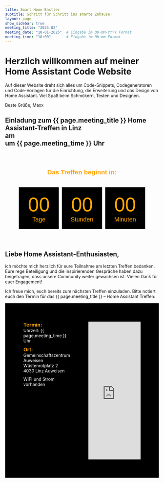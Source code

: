 ```yaml
---
title: Smart Home Bastler
subtitle: Schritt für Schritt ins smarte Zuhause!
layout: page
show_sidebar: true
meeting_title: "2025.02"
meeting_date: "10-01-2025"  # Eingabe im DD-MM-YYYY Format
meeting_time: "18:00"       # Eingabe im HH:mm Format
---
```


# Herzlich willkommen auf meiner Home Assistant Code Website

Auf dieser Website dreht sich alles um Code-Snippets, Codegeneratoren und Code-Vorlagen für die Einrichtung, die Erweiterung und das Design von Home Assistant.
Viel Spaß beim Schmökern, Testen und Designen.

Beste Grüße, Maxx

<div style="margin: 20px 0;">
    <h2>Einladung zum {{ page.meeting_title }} Home Assistant-Treffen in Linz<br>
    am <p id="meetingDay" style="margin: 0;"></p> um {{ page.meeting_time }} Uhr</h2>
</div>

<div id="countdown-container" style="text-align: center; padding: 20px;">
    <h2 id="countdown-title" style="color: orange; font-family: 'Keania One', sans-serif;">Das Treffen beginnt in:</h2>
    <div style="display: flex; justify-content: center; align-items: center; padding: 20px;" id="countdown-fields">
        <div id="days-container" style="flex: 1; background-color: black; padding: 20px; margin: 0 5px; text-align: center; color: orange; font-family: 'Keania One', sans-serif;">
            <div id="days" style="font-size: 64px;">00</div>
            <div style="font-size: 20px;">Tage</div>
        </div>
        <div id="hours-container" style="flex: 1; background-color: black; padding: 20px; margin: 0 5px; text-align: center; color: orange; font-family: 'Keania One', sans-serif;">
            <div id="hours" style="font-size: 64px;">00</div>
            <div style="font-size: 20px;">Stunden</div>
        </div>
        <div id="minutes-container" style="flex: 1; background-color: black; padding: 20px; margin: 0 5px; text-align: center; color: orange; font-family: 'Keania One', sans-serif;">
            <div id="minutes" style="font-size: 64px;">00</div>
            <div style="font-size: 20px;">Minuten</div>
        </div>
    </div>
</div>

<script>
    function updateMeetingDate() {
        // Parse the meeting date in DD-MM-YYYY format
        var dateParts = "{{ page.meeting_date }}".split("-");
        var meetingDate = new Date(dateParts[2], dateParts[1] - 1, dateParts[0]);

        // Format the date in German
        var options = { weekday: 'long', year: 'numeric', month: 'long', day: 'numeric' };
        var meetingDayFormatted = meetingDate.toLocaleDateString('de-DE', options);

        // Update meetingDay placeholders
        document.getElementById("meetingDay").innerHTML = meetingDayFormatted;
        var detailsElement = document.getElementById("meetingDayDetails");
        if (detailsElement) {
            detailsElement.innerHTML = meetingDayFormatted;
        }
    }

    function startCountdown() {
        // Parse the meeting date in DD-MM-YYYY format
        var dateParts = "{{ page.meeting_date }}".split("-");
        var timeParts = "{{ page.meeting_time }}".split(":");
        var meetingDate = new Date(dateParts[2], dateParts[1] - 1, dateParts[0], timeParts[0], timeParts[1]);
        var countDownDate = meetingDate.getTime();

        // Update the countdown every 1 second
        var x = setInterval(function () {
            var now = new Date().getTime();
            var distance = countDownDate - now;

            var days = Math.floor(distance / (1000 * 60 * 60 * 24));
            var hours = Math.floor((distance % (1000 * 60 * 60 * 24)) / (1000 * 60 * 60));
            var minutes = Math.floor((distance % (1000 * 60 * 60)) / (1000 * 60));

            // Update fields dynamically
            if (distance > 0) {
                document.getElementById("countdown-title").innerHTML = "Das Treffen beginnt in:";
                document.getElementById("days-container").style.display = days > 0 ? "block" : "none";
                document.getElementById("hours-container").style.display = hours > 0 ? "block" : "none";
                document.getElementById("minutes-container").style.display = minutes > 0 ? "block" : "none";

                document.getElementById("days").innerHTML = days;
                document.getElementById("hours").innerHTML = hours;
                document.getElementById("minutes").innerHTML = minutes;
            } else {
                clearInterval(x);
                document.getElementById("countdown-title").innerHTML = "Das Treffen hat bereits begonnen!";
                document.getElementById("countdown-fields").style.display = "none";
            }
        }, 1000);
    }

    // Initialize both functionalities
    updateMeetingDate();
    startCountdown();
</script>

## Liebe Home Assistant-Enthusiasten,

ich möchte mich herzlich für eure Teilnahme am letzten Treffen bedanken. Eure rege Beteiligung und die inspirierenden Gespräche haben dazu beigetragen, dass unsere Community weiter gewachsen ist. Vielen Dank für euer Engagement!

Ich freue mich, euch bereits zum nächsten Treffen einzuladen. Bitte notiert euch den Termin für das {{ page.meeting_title }} – Home Assistant Treffen:

<div style="background-color: black; padding: 20px;">
    <div style="display: flex; padding: 20px; margin: 0;">
        <div style="flex: 1; color: white; padding: 20px; margin-right: 20px;">
            <h3 style="margin: 0; color: orange;">Termin:</h3>
            <p id="meetingDayDetails" style="margin: 0;"></p>
            <p style="margin: 0;">Uhrzeit: {{ page.meeting_time }} Uhr</p>            
            <h3 style="margin: 10px 0 0; color: orange;">Ort:</h3>
            <p style="margin: 0;">Gemeinschaftszentrum Auweisen</p>
            <p style="margin: 0;">Wüstenrotplatz 2</p>
            <p style="margin: 0;">4030 Linz Auweisen</p>            
            <p style="margin: 10px 0 0;">WIFI und Strom vorhanden</p>
        </div>
        <div style="flex: 2; padding: 20px;">
            <div class="mapouter">
                <div class="gmap_canvas">
                    <iframe class="gmap_iframe" frameborder="0" scrolling="no" marginheight="0" marginwidth="0" src="https://maps.google.com/maps?width=600&amp;height=450&amp;hl=en&amp;q=4030%20Linz%20Wüstenrotplatz%203&amp;t=h&amp;z=17&amp;ie=UTF8&amp;iwloc=B&amp;output=embed"></iframe>
                </div>
                <style>
                    .mapouter {
                        position: relative;
                        text-align: right;
                        width: 100%; /* Volle Breite */
                        height: 450px; /* Feste Höhe */
                    }
                    .gmap_canvas {
                        overflow: hidden;
                        background: none!important;
                        width: 100%; /* Volle Breite */
                        height: 450px; /* Feste Höhe */
                    }
                    .gmap_iframe {
                        width: 100%!important; /* Volle Breite */
                        height: 450px!important; /* Feste Höhe */
                    }
                </style>
            </div>
        </div>
    </div>
</div>

<link rel="preconnect" href="https://fonts.googleapis.com">
<link rel="preconnect" href="https://fonts.gstatic.com" crossorigin>
<link href="https://fonts.googleapis.com/css2?family=Gugi&family=Keania+One&family=Roboto:ital,wght@0,100;0,300;0,400;0,500;0,700;0,900;1,100;1,300;1,400;1,500;1,700;1,900&display=swap" rel="stylesheet">
